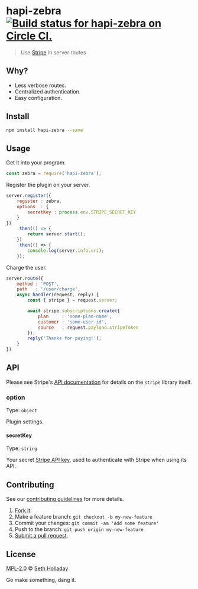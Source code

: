 # hapi-zebra [![Build status for hapi-zebra on Circle CI.](https://img.shields.io/circleci/project/sholladay/hapi-zebra/master.svg "Circle Build Status")](https://circleci.com/gh/sholladay/hapi-zebra "Hapi Zebra Builds")

> Use [Stripe](https://stripe.com) in server routes

## Why?

 - Less verbose routes.
 - Centralized authentication.
 - Easy configuration.

## Install

```sh
npm install hapi-zebra --save
```

## Usage

Get it into your program.

```js
const zebra = require('hapi-zebra');
```

Register the plugin on your server.

```js
server.register({
    register : zebra,
    options  : {
        secretKey : process.env.STRIPE_SECRET_KEY
    }
})
    .then(() => {
        return server.start();
    })
    .then(() => {
        console.log(server.info.uri);
    });
```

Charge the user.

```js
server.route({
    method : 'POST',
    path   : '/user/charge',
    async handler(request, reply) {
        const { stripe } = request.server;

        await stripe.subscriptions.create({
            plan     : 'some-plan-name',
            customer : 'some-user-id',
            source   : request.payload.stripeToken
        });
        reply('Thanks for paying!');
    }
})
```

## API

Please see Stripe's [API documentation](https://stripe.com/docs/api/node) for details on the `stripe` library itself.

### option

Type: `object`

Plugin settings.

#### secretKey

Type: `string`

Your secret [Stripe API key](https://stripe.com/docs/dashboard#api-keys), used to authenticate with Stripe when using its API.

## Contributing

See our [contributing guidelines](https://github.com/sholladay/hapi-zebra/blob/master/CONTRIBUTING.md "The guidelines for participating in this project.") for more details.

1. [Fork it](https://github.com/sholladay/hapi-zebra/fork).
2. Make a feature branch: `git checkout -b my-new-feature`
3. Commit your changes: `git commit -am 'Add some feature'`
4. Push to the branch: `git push origin my-new-feature`
5. [Submit a pull request](https://github.com/sholladay/hapi-zebra/compare "Submit code to this project for review.").

## License

[MPL-2.0](https://github.com/sholladay/hapi-zebra/blob/master/LICENSE "The license for hapi-zebra.") © [Seth Holladay](http://seth-holladay.com "Author of hapi-zebra.")

Go make something, dang it.
